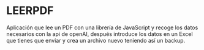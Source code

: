 # LEERPDF
Aplicación que lee un PDF con una librería de JavaScript y recoge los datos necesarios con la api de openAI, después introduce los datos en un Excel que tienes que enviar y crea un archivo nuevo teniendo así un backup.
